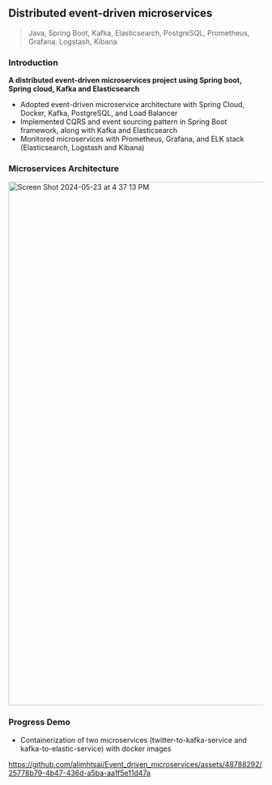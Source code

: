 ## Distributed event-driven microservices
> Java, Spring Boot, Kafka, Elasticsearch, PostgreSQL, Prometheus, Grafana, Logstash, Kibana

### Introduction
**A distributed event-driven microservices project using Spring boot, Spring cloud, Kafka and Elasticsearch**

- Adopted event-driven microservice architecture with Spring Cloud, Docker, Kafka, PostgreSQL, and Load Balancer
- Implemented CQRS and event sourcing pattern in Spring Boot framework, along with Kafka and Elasticsearch
- Monitored microservices with Prometheus, Grafana, and ELK stack (Elasticsearch, Logstash and Kibana)

### Microservices Architecture

<img width="1033" alt="Screen Shot 2024-05-23 at 4 37 13 PM" src="https://github.com/alimhtsai/Event_driven_microservices/assets/48788292/cb6c87d4-a828-4292-8571-5e40a7e075d4">

### Progress Demo
- Containerization of two microservices (twitter-to-kafka-service and kafka-to-elastic-service) with docker images

https://github.com/alimhtsai/Event_driven_microservices/assets/48788292/25778b79-4b47-436d-a5ba-aa1f5e11d47a
